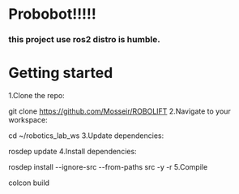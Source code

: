 # Probobot!!!!!
### this project use ros2 distro is humble.
# Getting started
1.Clone the repo:

git clone https://github.com/Mosseir/ROBOLIFT
2.Navigate to your workspace:

cd ~/robotics_lab_ws
3.Update dependencies:

rosdep update
4.Install dependencies:

rosdep install --ignore-src --from-paths src -y -r
5.Compile

colcon build
